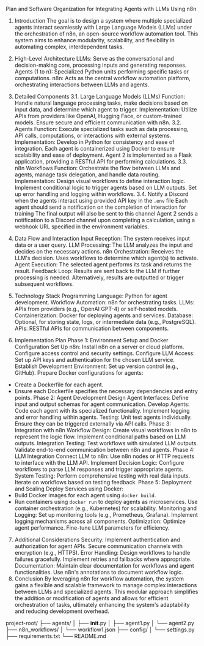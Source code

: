 Plan and Software Organization for Integrating Agents with LLMs Using n8n

1. Introduction
The goal is to design a system where multiple specialized agents interact seamlessly with Large Language Models (LLMs) under the orchestration of n8n, an open-source workflow automation tool. This system aims to enhance modularity, scalability, and flexibility in automating complex, interdependent tasks.

2. High-Level Architecture
LLMs: Serve as the conversational and decision-making core, processing inputs and generating responses.
Agents (1 to n): Specialized Python units performing specific tasks or computations.
n8n: Acts as the central workflow automation platform, orchestrating interactions between LLMs and agents.
3. Detailed Components
3.1. Large Language Models (LLMs)
Function: Handle natural language processing tasks, make decisions based on input data, and determine which agent to trigger.
Implementation:
Utilize APIs from providers like OpenAI, Hugging Face, or custom-trained models.
Ensure secure and efficient communication with n8n.
3.2. Agents
Function: Execute specialized tasks such as data processing, API calls, computations, or interactions with external systems.
Implementation:
Develop in Python for consistency and ease of integration.
Each agent is containerized using Docker to ensure scalability and ease of deployment.
Agent 2 is implemented as a Flask application, providing a RESTful API for performing calculations.
3.3. n8n Workflows
Function: Orchestrate the flow between LLMs and agents, manage task delegation, and handle data routing.
Implementation:
Design visual workflows to define interaction logic.
Implement conditional logic to trigger agents based on LLM outputs.
Set up error handling and logging within workflows.
3.4. Notify a Discord when the agents interact using provided API key in the `.env` file 
Each agent should send a notification on the completion of interaction for training
The final output will also be sent to this channel
Agent 2 sends a notification to a Discord channel upon completing a calculation, using a webhook URL specified in the environment variables.
4. Data Flow and Interaction
Input Reception: The system receives input data or a user query.
LLM Processing: The LLM analyzes the input and decides on the necessary actions.
n8n Orchestration:
Receives the LLM's decision.
Uses workflows to determine which agent(s) to activate.
Agent Execution: The selected agent performs its task and returns the result.
Feedback Loop:
Results are sent back to the LLM if further processing is needed.
Alternatively, results are outputted or trigger subsequent workflows.
5. Technology Stack
Programming Language: Python for agent development.
Workflow Automation: n8n for orchestrating tasks.
LLMs: APIs from providers (e.g., OpenAI GPT-4) or self-hosted models.
Containerization: Docker for deploying agents and services.
Database: Optional, for storing state, logs, or intermediate data (e.g., PostgreSQL).
APIs: RESTful APIs for communication between components.
6. Implementation Plan
Phase 1: Environment Setup and Docker Configuration
Set Up n8n:
Install n8n on a server or cloud platform.
Configure access control and security settings.
Configure LLM Access:
Set up API keys and authentication for the chosen LLM service.
Establish Development Environment:
Set up version control (e.g., GitHub).
Prepare Docker configurations for agents:
- Create a Dockerfile for each agent.
- Ensure each Dockerfile specifies the necessary dependencies and entry points.
Phase 2: Agent Development
Design Agent Interfaces:
Define input and output schemas for agent communication.
Develop Agents:
Code each agent with its specialized functionality.
Implement logging and error handling within agents.
Testing:
Unit test agents individually.
Ensure they can be triggered externally via API calls.
Phase 3: Integration with n8n
Workflow Design:
Create visual workflows in n8n to represent the logic flow.
Implement conditional paths based on LLM outputs.
Integration Testing:
Test workflows with simulated LLM outputs.
Validate end-to-end communication between n8n and agents.
Phase 4: LLM Integration
Connect LLM to n8n:
Use n8n nodes or HTTP requests to interface with the LLM API.
Implement Decision Logic:
Configure workflows to parse LLM responses and trigger appropriate agents.
System Testing:
Perform comprehensive testing with real data inputs.
Iterate on workflows based on testing feedback.
Phase 5: Deployment and Scaling
Deploy Services using Docker:
- Build Docker images for each agent using `docker build`.
- Run containers using `docker run` to deploy agents as microservices.
Use container orchestration (e.g., Kubernetes) for scalability.
Monitoring and Logging:
Set up monitoring tools (e.g., Prometheus, Grafana).
Implement logging mechanisms across all components.
Optimization:
Optimize agent performance.
Fine-tune LLM parameters for efficiency.
7. Additional Considerations
Security:
Implement authentication and authorization for agent APIs.
Secure communication channels with encryption (e.g., HTTPS).
Error Handling:
Design workflows to handle failures gracefully.
Implement retries and fallbacks where appropriate.
Documentation:
Maintain clear documentation for workflows and agent functionalities.
Use n8n's annotations to document workflow logic.
8. Conclusion
By leveraging n8n for workflow automation, the system gains a flexible and scalable framework to manage complex interactions between LLMs and specialized agents. This modular approach simplifies the addition or modification of agents and allows for efficient orchestration of tasks, ultimately enhancing the system's adaptability and reducing development overhead.


project-root/
├── agents/
│   ├── __init__.py
│   ├── agent1.py
│   └── agent2.py
├── n8n_workflows/
│   └── workflow1.json
├── config/
│   └── settings.py
├── requirements.txt
└── README.md



